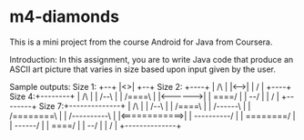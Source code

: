# m4-diamonds
This is a mini project from the course Android for Java from Coursera.

Introduction:
In this assignment, you are to write Java code that produce an ASCII art picture that varies in size based upon input given by the user.

Sample outputs:
Size 1:  +--+
         |<>|
         +--+
Size 2: +----+
        | /\ |
        |<-->|
        | \/ |
        +----+
Size 4:+--------+
       |   /\   |
       |  /--\  |
       | /====\ |
       |<------>|
       | \====/ |
       |  \--/  |
       |   \/   |
       +--------+
Size 7:+--------------+
       |      /\      |
       |     /--\     |
       |    /====\    |
       |   /------\   |
       |  /========\  |
       | /----------\ |
       |<============>|
       | \----------/ |
       |  \========/  |
       |   \------/   |
       |    \====/    |
       |     \--/     |
       |      \/      |
       +--------------+
